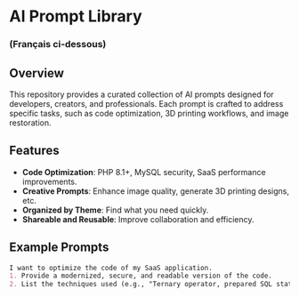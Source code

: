 # AI Prompt Library
### (Français ci-dessous)

## Overview
This repository provides a curated collection of AI prompts designed for developers, creators, and professionals. Each prompt is crafted to address specific tasks, such as code optimization, 3D printing workflows, and image restoration.

## Features
- **Code Optimization**: PHP 8.1+, MySQL security, SaaS performance improvements.
- **Creative Prompts**: Enhance image quality, generate 3D printing designs, etc.
- **Organized by Theme**: Find what you need quickly.
- **Shareable and Reusable**: Improve collaboration and efficiency.

## Example Prompts
```markdown
I want to optimize the code of my SaaS application. 
1. Provide a modernized, secure, and readable version of the code.
2. List the techniques used (e.g., "Ternary operator, prepared SQL statements").
